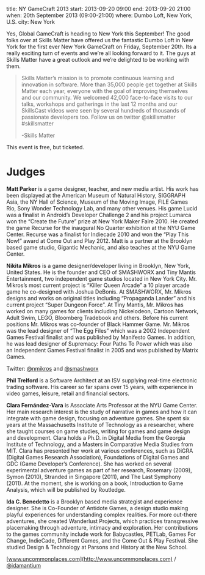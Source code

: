 title: NY GameCraft 2013
start: 2013-09-20 09:00
end: 2013-09-20 21:00
when: 20th September 2013 (09:00-21:00)
where: Dumbo Loft, New York, U.S.
city: New York

Yes, Global GameCraft is heading to New York  this September! The good folks over at Skills Matter have offered us the fantastic Dumbo Loft in New York for the first ever New York GameCraft on Friday, September 20th. Its a really exciting turn of events and we’re all looking forward to it. The guys at Skills Matter have a great outlook and we’re delighted to be working with them.

> Skills Matter’s mission is to promote continuous learning and innovation in software. More than 35,000 people get together at Skills Matter each year, everyone with the goal of improving themselves and our community. We welcomed 42,000 face-to-face visits to our talks, workshops and gatherings in the last 12 months and our SkillsCast videos were seen by several hundreds of thousands of passionate developers too. Follow us on twitter @skillsmatter #skillsmatter
> 
> -Skills Matter

This event is free, but ticketed.

# Judges

**Matt Parker** is a game designer, teacher, and new media artist. His work has been displayed at the American Museum of Natural History, SIGGRAPH Asia, the NY Hall of Science, Museum of the Moving Image, FILE Games Rio, Sony Wonder Technology Lab, and many other venues. His game Lucid was a finalist in Android’s Developer Challenge 2 and his project Lumarca won the “Create the Future” prize at New York Maker Faire 2010. He created the game Recurse for the inaugural No Quarter exhibition at the NYU Game Center. Recurse was a finalist for Indiecade 2010 and won the “Play This Now!” award at Come Out and Play 2012. Matt is a partner at the Brooklyn based game studio, Gigantic Mechanic, and also teaches at the NYU Game Center.

**Nikita Mikros** is a game designer/developer living in Brooklyn, New York, United States. He is the founder and CEO of SMASHWORX and Tiny Mantis Entertainment, two independent game studios located in New York City. Mr. Mikros’s most current project is “Killer Queen Arcade” a 10 player arcade game he co-designed with Joshua DeBonis. At SMASHWORX, Mr. Mikros designs and works on original titles including “Propaganda Lander” and his current project “Super Dungeon Force”. At Tiny Mantis, Mr. Mikros has worked on many games for clients including Nickelodeon, Cartoon Network, Adult Swim, LEGO, Bloomberg Tradebook and others. Before his current positions Mr. Mikros was co-founder of Black Hammer Game. Mr. Mikros was the lead designer of “The Egg Files” which was a 2002 Independent Games Festival finalist and was published by Manifesto Games. In addition, he was lead designer of Supremacy: Four Paths To Power which was also an Independent Games Festival finalist in 2005 and was published by Matrix Games. 

Twitter: [@nmikros](https://twitter.com/nmikros) and [@smashworx](https://twitter.com/smashworx)

**Phil Trelford** is a Software Architect at an ISV supplying real-time electronic trading software. His career so far spans over 15 years, with experience in video games, leisure, retail and financial sectors.

**Clara Fernández-Vara** is Associate Arts Professor at the NYU Game Center. Her main research interest is the study of narrative in games and how it can integrate with game design, focusing on adventure games. She spent six years at the Massachusetts Institute of Technology as a researcher, where she taught courses on game studies, writing for games and game design and development. Clara holds a Ph.D. in Digital Media from the Georgia Institute of Technology, and a Masters in Comparative Media Studies from MIT. Clara has presented her work at various conferences, such as DiGRA (Digital Games Research Association), Foundations of Digital Games and GDC (Game Developer’s Conference). She has worked on several experimental adventure games as part of her research, Rosemary (2009), Symon (2010), Stranded in Singapore (2011), and The Last Symphony (2011). At the moment, she is working on a book, Introduction to Game Analysis, which will be published by Routledge.

**Ida C. Benedetto** is a Brooklyn based media strategist and experience designer. She is Co-Founder of Antidote Games, a design studio making playful experiences for understanding complex realities. For more out-there adventures, she created Wanderlust Projects, which practices transgressive placemaking through adventure, intimacy and exploration. Her contributions to the games community include work for Babycastles, PETLab, Games For Change, IndieCade, Different Games, and the Come Out & Play Festival. She studied Design & Technology at Parsons and History at the New School. 

[www.uncommonplaces.com](http://www.uncommonplaces.com) / [@idamantium](https://twitter.com/idamantium)